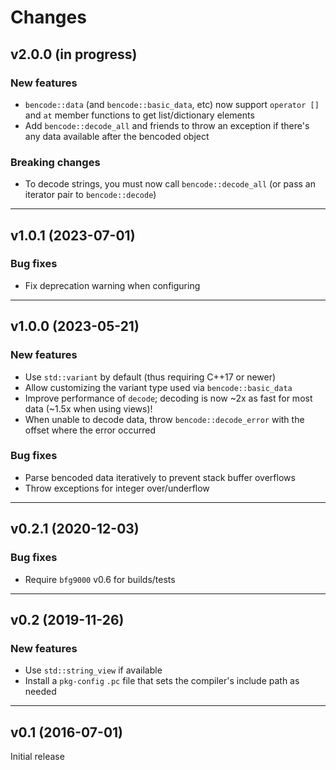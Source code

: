 # Changes

## v2.0.0 (in progress)

### New features
- `bencode::data` (and `bencode::basic_data`, etc) now support `operator []` and
  `at` member functions to get list/dictionary elements
- Add `bencode::decode_all` and friends to throw an exception if there's any
  data available after the bencoded object

### Breaking changes
- To decode strings, you must now call `bencode::decode_all` (or pass an
  iterator pair to `bencode::decode`)

---

## v1.0.1 (2023-07-01)

### Bug fixes
- Fix deprecation warning when configuring

---

## v1.0.0 (2023-05-21)

### New features
- Use `std::variant` by default (thus requiring C++17 or newer)
- Allow customizing the variant type used via `bencode::basic_data`
- Improve performance of `decode`; decoding is now ~2x as fast for most data
  (~1.5x when using views)!
- When unable to decode data, throw `bencode::decode_error` with the offset
  where the error occurred

### Bug fixes
- Parse bencoded data iteratively to prevent stack buffer overflows
- Throw exceptions for integer over/underflow

---

## v0.2.1 (2020-12-03)

### Bug fixes
- Require `bfg9000` v0.6 for builds/tests

---

## v0.2 (2019-11-26)

### New features
- Use `std::string_view` if available
- Install a `pkg-config` `.pc` file that sets the compiler's include path as
  needed

---

## v0.1 (2016-07-01)

Initial release
